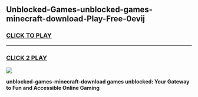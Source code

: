 
## Unblocked-Games-unblocked-games-minecraft-download-Play-Free-0evij
<h3>
<a href="https://premium76.site?title=unblocked-games-minecraft-download&ref=09A">CLICK TO PLAY</a></h3>
<hr>

<h3>
<a href="https://premium76.site?title=unblocked-games-minecraft-download&ref=09A">CLICK 2 PLAY</a>
  
</h3>

<a href="https://premium76.site?title=unblocked-games-minecraft-download&ref=09A"><img src="https://clearcache.store/games.png"></a>


**unblocked-games-minecraft-download games unblocked: Your Gateway to Fun and Accessible Online Gaming**
